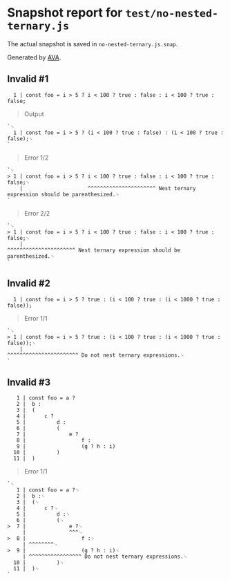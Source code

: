 # Snapshot report for `test/no-nested-ternary.js`

The actual snapshot is saved in `no-nested-ternary.js.snap`.

Generated by [AVA](https://avajs.dev).

## Invalid #1
      1 | const foo = i > 5 ? i < 100 ? true : false : i < 100 ? true : false;

> Output

    `␊
      1 | const foo = i > 5 ? (i < 100 ? true : false) : (i < 100 ? true : false);␊
    `

> Error 1/2

    `␊
    > 1 | const foo = i > 5 ? i < 100 ? true : false : i < 100 ? true : false;␊
        |                     ^^^^^^^^^^^^^^^^^^^^^^ Nest ternary expression should be parenthesized.␊
    `

> Error 2/2

    `␊
    > 1 | const foo = i > 5 ? i < 100 ? true : false : i < 100 ? true : false;␊
        |                                              ^^^^^^^^^^^^^^^^^^^^^^ Nest ternary expression should be parenthesized.␊
    `

## Invalid #2
      1 | const foo = i > 5 ? true : (i < 100 ? true : (i < 1000 ? true : false));

> Error 1/1

    `␊
    > 1 | const foo = i > 5 ? true : (i < 100 ? true : (i < 1000 ? true : false));␊
        |                                               ^^^^^^^^^^^^^^^^^^^^^^^ Do not nest ternary expressions.␊
    `

## Invalid #3
       1 | const foo = a ?
       2 | 	b :
       3 | 	(
       4 | 		c ?
       5 | 			d :
       6 | 			(
       7 | 				e ?
       8 | 					f :
       9 | 					(g ? h : i)
      10 | 			)
      11 | 	)

> Error 1/1

    `␊
       1 | const foo = a ?␊
       2 | 	b :␊
       3 | 	(␊
       4 | 		c ?␊
       5 | 			d :␊
       6 | 			(␊
    >  7 | 				e ?␊
         | 				^^^␊
    >  8 | 					f :␊
         | ^^^^^^^^␊
    >  9 | 					(g ? h : i)␊
         | ^^^^^^^^^^^^^^^^^ Do not nest ternary expressions.␊
      10 | 			)␊
      11 | 	)␊
    `
